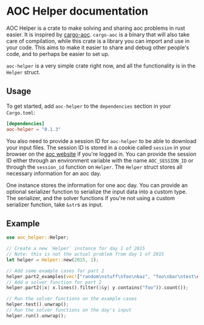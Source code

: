 # AOC Helper documentation

AOC Helper is a crate to make solving and sharing aoc problems in rust
easier. It is inspired by [cargo-aoc](https://github.com/gobanos/cargo-aoc).
`cargo-aoc` is a binary that will also take care of compilation, while this
crate is a library you can import and use in your code. This aims to make it
easier to share and debug other people's code, and to perhaps be easier to
set up.

`aoc-helper` is a very simple crate right now, and all the functionality is
in the `Helper` struct.

## Usage

To get started, add `aoc-helper` to the `dependencies` section in your
`Cargo.toml`:

```toml
[dependencies]
aoc-helper = "0.1.3"
```

You also need to provide a session ID for `aoc-helper` to be able to
download your input files. The session ID is stored in a cookie called
`session` in your browser on the [aoc website](https://adventofcode.com) if
you're logged in. You can provide the session ID either through an
environment variable with the name `AOC_SESSION_ID` or through the
`session_id` function on `Helper`.
The `Helper` struct stores all necessary information for an aoc day.

One instance stores the information for one aoc day. You can provide an
optional serializer function to serialize the input data into a custom type.
The serializer, and the solver functions if you're not using a custom
serializer function, take `&str`s as input.

## Example

```rust
use aoc_helper::Helper;

// Create a new `Helper` instance for day 1 of 2015
// Note: this is not the actual problem from day 1 of 2015
let helper = Helper::new(2015, 1);

// Add some example cases for part 2
helper.part2_examples(vec!["random\nstuff\nfoo\nbaz", "foo\nbar\ntest\cases"]);
// Add a solver function for part 2
helper.part2(|x| x.lines().filter(|&y| y.contains("foo")).count());

// Run the solver functions on the example cases
helper.test().unwrap();
// Run the solver functions on the day's input
helper.run().unwrap();
```
